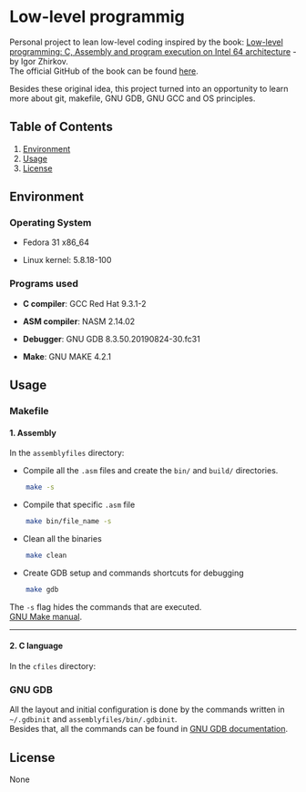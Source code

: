 # Low-level programmig

Personal project to lean low-level coding inspired by the book: [Low-level programming: C, Assembly and program execution on Intel 64 architecture](https://www.apress.com/br/book/9781484224021) - by Igor Zhirkov.  
The official GitHub of the book can be found [here](https://github.com/Apress/low-level-programming).

Besides these original idea, this project turned into an opportunity to learn more about git, makefile, GNU GDB, GNU GCC and OS principles.

## Table of Contents
1. [Environment](#environment)
2. [Usage](#usage)
3. [License](#license)

## Environment

### Operating System
- Fedora 31 x86_64

- Linux kernel: 5.8.18-100

### Programs used
* __C compiler__: GCC Red Hat 9.3.1-2

* __ASM compiler__: NASM 2.14.02

* __Debugger__: GNU GDB 8.3.50.20190824-30.fc31

* __Make__: GNU MAKE 4.2.1


## Usage 

### Makefile  
#### 1. Assembly
In the `assemblyfiles` directory:
- Compile all the `.asm` files and create the `bin/` and `build/` directories.
```bash     
    make -s
```
- Compile that specific `.asm` file 
```bash 
    make bin/file_name -s
```
- Clean all the binaries 
```bash
    make clean 
```
- Create GDB setup and commands shortcuts for debugging
```bash
    make gdb
``` 

The `-s` flag hides the commands that are executed.  
[GNU Make manual](https://www.gnu.org/software/make/manual/make.html).  

---
#### 2. C language
In the `cfiles` directory:


### GNU GDB

All the layout and initial configuration is done by the commands written in `~/.gdbinit` and `assemblyfiles/bin/.gdbinit`.  
Besides that, all the commands can be found in [GNU GDB documentation](https://www.gnu.org/software/gdb/documentation/).


## License 

None
